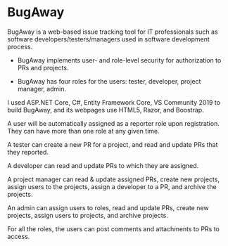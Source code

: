 # BugAway

BugAway is a web-based issue tracking tool for IT professionals such as software developers/testers/managers used in software development process.

* BugAway implements user- and role-level security for authorization to PRs and projects.

* BugAway has four roles for the users: tester, developer, project manager, admin.

I used ASP.NET Core, C#, Entity Framework Core, VS Community 2019 to build BugAway, and its webpages use HTML5, Razor, and Boostrap.

A user will be automatically assigned as a reporter role upon registration. They can have more than one role at any given time.

A tester can create a new PR for a project, and read and update PRs that they reported.

A developer can read and update PRs to which they are assigned.

A project manager can read & update assigned PRs, create new projects, assign users to the projects, assign a developer to a PR, and archive the projects.

An admin can assign users to roles, read and update PRs, create new projects, assign users to projects, and archive projects.

For all the roles, the users can post comments and attachments to PRs to access.
